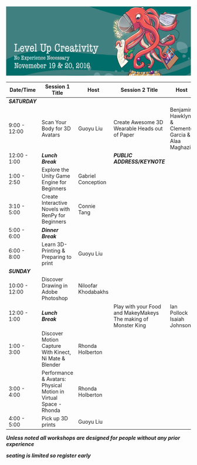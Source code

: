 ![Game Dev Boot Camp Banner](banner.png "LGame Dev Boot Camp Banner")



| Date/Time 	| Session 1 Title  	| Host 	| Session 2 Title 	|Host|  	|
|--------------	|---------------------------------------------------------------------------------------	|--------------------------------------	|-----------------------------	|---	|---	|
| ***SATURDAY*** 	 |  	|  	|  	|  	|  	|
| 9:00 - 12:00 	   | Scan Your Body for 3D Avatars 	| Guoyu Liu 	|  	Create Awesome 3D Wearable Heads out of Paper 	| Benjamin Hawklyn & Clemente Garcia & Alaa Maghazil  	|  	|
| 12:00 - 1:00 	   | ***Lunch Break*** 	|  	| ***PUBLIC ADDRESS/KEYNOTE***	|  	|
| 1:00 - 2:50 	    | Explore the Unity Game Engine for Beginners 	| Gabriel Conception 	|  	|  	|  	|
| 3:10 - 5:00 	    | Create Interactive Novels with RenPy for Beginners 	| Connie Tang 	|  	|  	|  	|
| 5:00 - 6:00      | ***Dinner Break***	|  	|  	|  	|  	|
| 6:00 - 8:00     	| Learn 3D-Printing	 & Preparing to print 	| Guoyu Liu 	|  	|  	|  	|
| ***SUNDAY***	    |  	|  	|  	|  	|  	|
| 10:00 - 12:00   	| Discover Drawing in Adobe Photoshop | Niloofar Khodabakhs 	|  	|  	|  	|
| 12:00 - 1:00 	   | ***Lunch Break*** 	|  	|  Play with your Food and MakeyMakeys <br> The making of Monster King	| Ian Pollock <br> Isaiah Johnson	|  	|
| 1:00 - 3:00     	| Discover Motion Capture With Kinect, Ni Mate & Blender 	| Rhonda Holberton 	|  	|  	|  	|
| 3:00 - 4:00     	| Performance & Avatars: Physical Motion in Virtual Space - Rhonda 	| Rhonda Holberton 	|  	|  	|  	|
| 4:00 - 5:00 	    | Pick up 3D prints 	| Guoyu Liu 	|  	|  	|  	|

***Unless noted all workshops are designed for people without any prior experience***

***seating is limited so register early***

